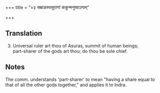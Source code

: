 +++
title = "०३ सम्राडस्यसुराणां ककुन्मनुष्याऽणाम्"

+++
## Translation
3. Universal ruler art thou of Asuras, summit of human beings;  
part-sharer of the gods art thou; do thou be sole chief.

## Notes
The comm. understands 'part-sharer' to mean "having a share equal to  
that of all the other gods together," and applies it to Indra.

